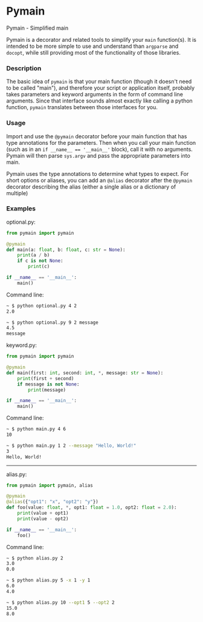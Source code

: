 # Pymain

Pymain - Simplified main

Pymain is a decorator and related tools to simplify your `main` function(s).
It is intended to be more simple to use and understand than `argparse` and
`docopt`, while still providing most of the functionality of those libraries.

### Description

The basic idea of `pymain` is that your main function (though it doesn't need
to be called "main"), and therefore your script or application itself, probably
takes parameters and keyword arguments in the form of command line arguments.
Since that interface sounds almost exactly like calling a python function,
`pymain` translates between those interfaces for you.

### Usage

Import and use the `@pymain` decorator before your main function that has type
annotations for the parameters. Then when you call your main function (such as
in an `if __name__ == '__main__'` block), call it with no arguments. Pymain
will then parse `sys.argv` and pass the appropriate parameters into main.

Pymain uses the type annotations to determine what types to expect. For short
options or aliases, you can add an `@alias` decorator after the `@pymain`
decorator describing the alias (either a single alias or a dictionary of
multiple)

### Examples

optional.py:
``` python
from pymain import pymain

@pymain
def main(a: float, b: float, c: str = None):
    print(a / b)
    if c is not None:
        print(c)

if __name__ == '__main__':
    main()
```

Command line:

``` bash
~ $ python optional.py 4 2
2.0
```

``` bash
~ $ python optional.py 9 2 message
4.5
message
```

keyword\.py:
``` python
from pymain import pymain

@pymain
def main(first: int, second: int, *, message: str = None):
    print(first + second)
    if message is not None:
        print(message)

if __name__ == '__main__':
    main()
```

Command line:
``` bash
~ $ python main.py 4 6
10
```

``` bash
~ $ python main.py 1 2 --message "Hello, World!"
3
Hello, World!
```
---

alias\.py:
``` python
from pymain import pymain, alias

@pymain
@alias({"opt1": "x", "opt2": "y"})
def foo(value: float, *, opt1: float = 1.0, opt2: float = 2.0):
    print(value + opt1)
    print(value - opt2)

if __name__ == '__main__':
    foo()
```

Command line:
``` bash
~ $ python alias.py 2
3.0
0.0
```

``` bash
~ $ python alias.py 5 -x 1 -y 1
6.0
4.0
```

```bash
~ $ python alias.py 10 --opt1 5 --opt2 2
15.0
8.0
```
